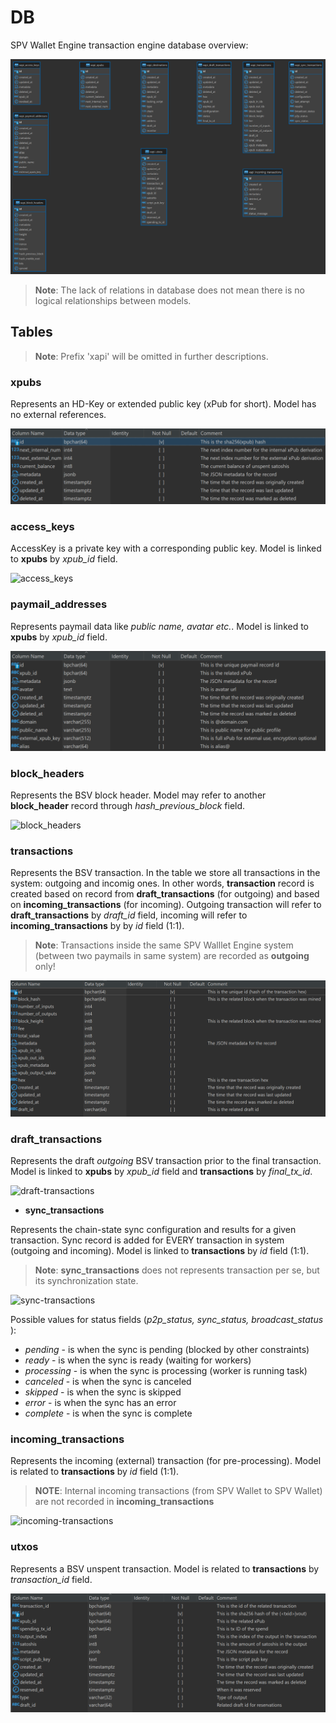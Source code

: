 # DB

SPV Wallet Engine transaction engine database overview:

![# SPV Wallet Engine database schema](../../../../../wallets/spv-wallet/developer-docs/spv-wallet/engine/db/spv-wallet-db-diag.png)

> **Note**: The lack of relations in database does not mean there is no logical relationships between models.

## Tables

> **Note**: Prefix 'xapi' will be omitted in further descriptions.

### xpubs

Represents an HD-Key or extended public key (xPub for short). Model has no external references.

![xpubs](../../../../../wallets/spv-wallet/developer-docs/spv-wallet/engine/db/xpubs.png)

### access\_keys

AccessKey is a private key with a corresponding public key. Model is linked to **xpubs** by _xpub\_id_ field.

![access\_keys](../../../../../wallets/spv-wallet/developer-docs/spv-wallet/engine/db/access\_keys.png)

### paymail\_addresses

Represents paymail data like _public name, avatar etc._. Model is linked to **xpubs** by _xpub\_id_ field.

![paymails](../../../../../wallets/spv-wallet/developer-docs/spv-wallet/engine/db/paymails.png)

### block\_headers

Represents the BSV block header. Model may refer to another **block\_header** record through _hash\_previous\_block_ field.

![block\_headers](../../../../../wallets/spv-wallet/developer-docs/spv-wallet/engine/db/block\_headers.png)

### transactions

Represents the BSV transaction. In the table we store all transactions in the system: outgoing and incomig ones. In other words, **transaction** record is created based on record from **draft\_transactions** (for outgoing) and based on **incoming\_transactions** (for incoming). Outgoing transaction will refer to **draft\_transactions** by _draft\_id_ field, incoming will refer to **incoming\_transactions** by by _id_ field (1:1).

> **Note**: Transactions inside the same SPV Walllet Engine system (between two paymails in same system) are recorded as **outgoing** only!

![transactions](../../../../../wallets/spv-wallet/developer-docs/spv-wallet/engine/db/transactions.png)

### draft\_transactions

Represents the draft _outgoing_ BSV transaction prior to the final transaction. Model is linked to **xpubs** by _xpub\_id_ field and **transactions** by _final\_tx\_id_.

![draft-transactions](../../../../../wallets/spv-wallet/developer-docs/spv-wallet/engine/db/draft\_transactions.png)

* **sync\_transactions**

Represents the chain-state sync configuration and results for a given transaction. Sync record is added for EVERY transaction in system (outgoing and incoming). Model is linked to **transactions** by _id_ field (1:1).

> **Note**: **sync\_transactions** does not represents transaction per se, but its synchronization state.

![sync-transactions](../../../../../wallets/spv-wallet/developer-docs/spv-wallet/engine/db/sync\_transactions.png)

Possible values for status fields (_p2p\_status, sync\_status, broadcast\_status_ ):

* _pending_ - is when the sync is pending (blocked by other constraints)
* _ready_ - is when the sync is ready (waiting for workers)
* _processing_ - is when the sync is processing (worker is running task)
* _canceled_ - is when the sync is canceled
* _skipped_ - is when the sync is skipped
* _error_ - is when the sync has an error
* _complete_ - is when the sync is complete

### incoming\_transactions

Represents the incoming (external) transaction (for pre-processing). Model is related to **transactions** by _id_ field (1:1).

> **NOTE**: Internal incoming transactions (from SPV Wallet to SPV Wallet) are not recorded in **incoming\_transactions**

![incoming-transactions](../../../../../wallets/spv-wallet/developer-docs/spv-wallet/engine/db/incoming\_transactions.png)

### utxos

Represents a BSV unspent transaction. Model is related to **transactions** by _transaction\_id_ field.

![utxos](../../../../../wallets/spv-wallet/developer-docs/spv-wallet/engine/db/utxos.png)

